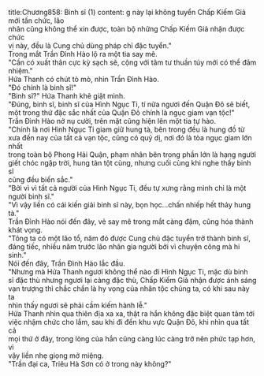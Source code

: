 title:Chương858: Binh sĩ (1)
content:
g này lại không tuyển Chấp Kiếm Giả mới tấn chức, lão<br>nhân cũng không thể xin được, toàn bộ những Chấp Kiếm Giả nhận được chức<br>vị này, đều là Cung chủ dùng pháp chỉ đặc tuyển."<br>Trong mắt Trần Đình Hào lộ ra một tia say mê.<br>"Cần có xuất thân cực kỳ sạch sẽ, cộng với tâm tư thuần túy mới có thể đảm<br>nhiệm."<br>Hứa Thanh có chút tò mò, nhìn Trần Đình Hào.<br>"Đó chính là binh sĩ!"<br>"Binh sĩ?" Hứa Thanh khẽ giật mình.<br>"Đúng, binh sĩ, binh sĩ của Hình Ngục Ti, tí nữa ngươi đến Quận Đô sẽ biết,<br>một trong thứ đặc sắc nhất của Quận Đô chính là ngục giam vạn tộc!"<br>Trần Đình Hào nở nụ cười, trên mặt cũng hiện lên một tia tự hào.<br>"Chính là nơi Hình Ngục Ti giam giữ hung tà, bên trong đều là hung đồ từ<br>xưa đến nay của tất cả vạn tộc, cũng có quỷ dị, nơi đó là tòa ngục giam lớn nhất<br>trong toàn bộ Phong Hải Quận, phạm nhân bên trong phần lớn là hạng người<br>giết chóc ngập trời, hung tàn tột cùng, nhưng cuối cùng khi nghe thấy binh sĩ<br>cũng đều biến sắc."<br>"Bởi vì vì tất cả người của Hình Ngục Ti, đều tự xưng rằng mình chỉ là một<br>người binh sĩ."<br>"Vì vậy liền có cái kiến giải binh sĩ này, bọn học…chấn nhiếp hết thảy hung<br>tà."<br>Trần Đình Hào nói đến đây, vẻ say mê trong mắt càng đậm, cũng hóa thành<br>khát vọng.<br>"Tông ta có một lão tổ, năm đó được Cung chủ đặc tuyển trở thành binh sĩ,<br>đáng tiếc, nhiều năm trước lão nhân gia người bởi vì chuyện công mà hi sinh."<br>Nói đến đây, Trần Đình Hào lắc đầu.<br>"Nhưng mà Hứa Thanh ngươi không thể nào đi Hình Ngục Ti, mặc dù binh<br>sĩ đặc thù nhưng ngươi lại càng đặc thù, Chấp Kiếm Giả nhận được ánh sáng<br>vạn trượng thì chắc chắn là hy vọng của nhân tộc chúng ta, có khi sau này ta<br>nhìn thấy ngươi sẽ phải cầm kiếm hành lễ."<br>Hứa Thanh nhìn qua thiên địa xa xa, thật ra hắn không đặc biệt quan tâm tới<br>việc nhậm chức cho lắm, sau khi đi đến khu vực Quận Đô, khi nhìn qua tất cả<br>mọi thứ ở đây, trong lòng của hắn cũng càng lúc càng trở nên phức tạp hơn, vì<br>vậy liền nhẹ giọng mở miệng.<br>"Trần đại ca, Triêu Hà Sơn có ở trong này không?"